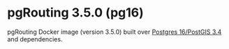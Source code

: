 # pgRouting 3.5.0 (pg16)

pgRouting Docker image (version 3.5.0) built over [Postgres 16/PostGIS 3.4](https://hub.docker.com/r/postgis/postgis) and dependencies.
